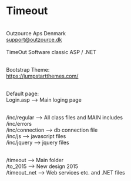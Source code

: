 # Timeout
<br>Outzource Aps Denmark
<br>support@outzource.dk
<br><br>
TimeOut Software classic ASP / .NET<br><br>

Bootstrap Theme:<br>
https://jumpstartthemes.com/
<br><br>

Default page:<br>
Login.asp     --> Main loging page<br><br>

/inc/regular 	--> All class files and MAIN includes<br>
/inc/errors 	<br>
/inc/connection --> db connection file 	<br>
/inc/js   --> javascript files	<br>
/inc/jquery   --> jquery files	<br><br>

/timeout     	--> Main folder<br>
/to_2015	--> New design 2015<br>
/timeout_net	--> Web services etc. and .NET files<br><br>

